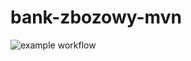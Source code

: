 # bank-zbozowy-mvn
![example workflow](https://github.com/Camildo7/bank-zbozowy-mvn/actions/workflows/ci.yml/badge.svg)
